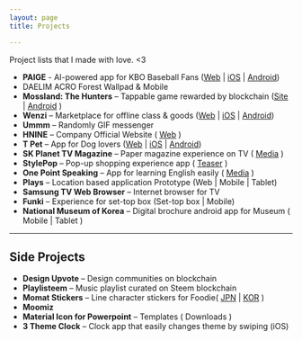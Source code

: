 ```yaml
---
layout: page
title: Projects

---
```


Project lists that I made with love. <3

- **PAIGE** - AI-powered app for KBO Baseball Fans ([Web](https://paige.kr.nc.com) | [iOS](https://apps.apple.com/kr/app/paige/id1341840717) | [Android](https://play.google.com/store/apps/details?id=com.ncsoft.paige&hl=ko&gl=US))
- DAELIM ACRO Forest Wallpad & Mobile
- **Mossland: The Hunters** – Tappable game rewarded by blockchain ([Site](https://hunters.moss.land/) | [Android](https://play.google.com/store/apps/details?id=com.hnine.hunters) )
- **Wenzi** – Marketplace for offline class & goods ([Web](https://www.wenzi.io/) | [iOS](https://itunes.apple.com/app/id1105301400?mt=8) | [Android](https://play.google.com/store/apps/details?id=com.superstuff.wendzi))
- **Ummm** – Randomly GIF messenger 
- **HNINE** – Company Official Website ( [Web](https://www.hnine.com/) )
- **T Pet** – App for Dog lovers ([Web](http://www.tworld.co.kr/normal.do?serviceId=S_PHOW0004&viewId=V_PHOW1002&prodId=TW50000041) | [iOS](https://itunes.apple.com/kr/app/id1100968243?mt=8) | [Android](https://play.google.com/store/apps/details?id=com.skt.tpet&hl=ko))
- **SK Planet TV Magazine** – Paper magazine experience on TV ( [Media](http://biz.chosun.com/site/data/html_dir/2013/11/28/2013112801872.html) )
- **StylePop** – Pop-up shopping experience app ( [Teaser](http://atomic-compass.com/sub/03_contents_page/conetns_page_53.html) )
- **One Point Speaking** – App for learning English easily ( [Media](https://www.sktinsight.com/47203) )
- **Plays** – Location based application Prototype (Web | Mobile | Tablet)
- **Samsung TV Web Browser** – Internet browser for TV
- **Funki** – Experience for set-top box (Set-top box | Mobile)
- **National Museum of Korea** – Digital brochure android app for Museum ( Mobile | Tablet )

<hr/>

## Side Projects

- **Design Upvote** – Design communities on blockchain
- **Playlisteem** – Music playlist curated on Steem blockchain
- **Momat Stickers** – Line character stickers for Foodie( [JPN](https://store.line.me/stickershop/product/4343209/en) | [KOR](https://store.line.me/stickershop/product/4102511/en) )
- **Moomiz**
- **Material Icon for Powerpoint** – Templates ( Downloads )
- **3 Theme Clock** – Clock app that easily changes theme by swiping (iOS)
